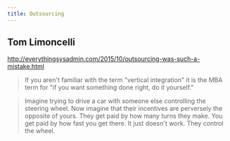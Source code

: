 ```yaml
---
title: Outsourcing
---
```


## Tom Limoncelli

<http://everythingsysadmin.com/2015/10/outsourcing-was-such-a-mistake.html>

> If you aren't familiar with the term "vertical integration" it is the MBA term for "if you want something done right, do it yourself."

> Imagine trying to drive a car with someone else controlling the steering wheel. Now imagine that their incentives are perversely the opposite of yours. They get paid by how many turns they make. You get paid by how fast you get there. It just doesn't work. They control the wheel.

